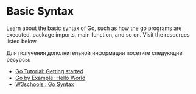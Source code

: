# Basic Syntax

Learn about the basic syntax of Go, such as how the go programs are executed, package imports, main function, and so on. Visit the resources listed below

Для получения дополнительной информации посетите следующие ресурсы:

- [Go Tutorial: Getting started](https://go.dev/doc/tutorial/getting-started)
- [Go by Example: Hello World](https://gobyexample.com/hello-world)
- [W3schools : Go Syntax](https://www.w3schools.com/go/go_syntax.php)
